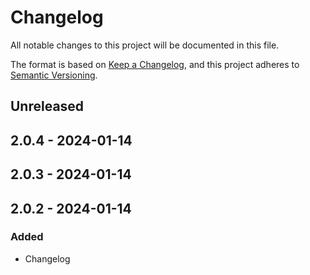# Changelog

All notable changes to this project will be documented in this file.

The format is based on [Keep a Changelog](https://keepachangelog.com/en/1.0.0/),
and this project adheres to [Semantic Versioning](https://semver.org/spec/v2.0.0.html).

## Unreleased

## 2.0.4 - 2024-01-14

## 2.0.3 - 2024-01-14

## 2.0.2 - 2024-01-14

### Added

- Changelog
